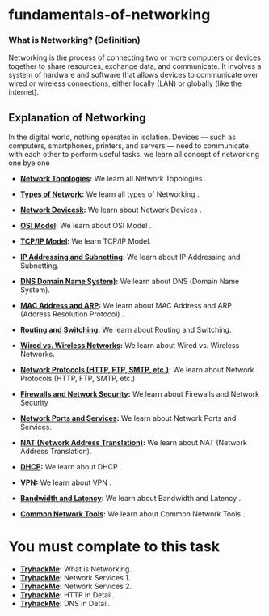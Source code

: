 # fundamentals-of-networking

### What is Networking? (Definition)
Networking is the process of connecting two or more computers or devices together to share resources, exchange data, and communicate. It involves a system of hardware and software that allows devices to communicate over wired or wireless connections, either locally (LAN) or globally (like the internet).

## Explanation of Networking
In the digital world, nothing operates in isolation. Devices — such as computers, smartphones, printers, and servers — need to communicate with each other to perform useful tasks.
we learn all concept of networking one bye one 

- **[Network Topologies](https://github.com/sherazi1214/Network-Topologies/blob/main/README.md):** We learn all Network Topologies .
- **[Types of Network](https://github.com/sherazi1214/Types-of-Network/blob/main/README.md):** We learn all types of  Networking  .
- **[Network Devicesk](https://github.com/sherazi1214/Network-Devices/blob/main/README.md):** We learn about Network Devices  .
- **[OSI Model](https://github.com/sherazi1214/OSI-Model/blob/main/README.md):** We learn about OSI Model  .
- **[TCP/IP Model](https://github.com/sherazi1214/TCP-IP-Model/blob/main/README.md):** We learn TCP/IP Model.
- **[IP Addressing and Subnetting](https://github.com/sherazi1214/IP-Addressing-and-Subnetting/blob/main/README.md):** We learn about IP Addressing and Subnetting.
-  **[DNS Domain Name System)](https://github.com/sherazi1214/DNS-Domain-Name-System-/blob/main/README.md):** We learn about DNS (Domain Name System).
- **[MAC Address and ARP](https://github.com/sherazi1214/MAC-Address-and-ARP-Address-Resolution-Protocol-):** We learn about MAC Address and ARP (Address Resolution Protocol)  .

- **[Routing and Switching](https://github.com/sherazi1214/Routing-and-Switching/blob/main/README.md):** We learn about Routing and Switching.
- **[Wired vs. Wireless Networks](https://github.com/sherazi1214/Wired-vs.-Wireless-Networks/blob/main/README.md):** We learn about Wired vs. Wireless Networks.
- **[Network Protocols (HTTP, FTP, SMTP, etc.)](https://github.com/sherazi1214/Network-Protocols-HTTP-FTP-SMTP-etc.-/blob/main/README.md):** We learn about Network Protocols (HTTP, FTP, SMTP, etc.)
- **[Firewalls and Network Security](https://github.com/sherazi1214/Firewalls-and-Network-Security/blob/main/README.md):** We learn about Firewalls and Network Security
- **[Network Ports and Services](https://github.com/sherazi1214/Network-Ports-and-Services/tree/main):** We learn about Network Ports and Services.
- **[ NAT (Network Address Translation)](https://github.com/sherazi1214/NAT-Network-Address-Translation-/blob/main/README.md):** We learn about  NAT (Network Address Translation).
- **[DHCP](https://github.com/sherazi1214/DHCP/blob/main/README.md):** We learn about DHCP .
- **[VPN](https://github.com/sherazi1214/VPN/blob/main/README.md):** We learn about VPN .
- **[Bandwidth and Latency](https://github.com/sherazi1214/Bandwidth-and-Latency/blob/main/README.md):** We learn about Bandwidth and Latency .
- **[Common Network Tools](https://github.com/sherazi1214/Common-Network-Tools/blob/main/README.md):** We learn about Common Network Tools .

# You must complate  to this task
- **[TryhackMe](https://tryhackme.com/room/whatisnetworking):** What is Networking.
- **[TryhackMe](https://tryhackme.com/room/networkservices):** Network Services 1.
- **[TryhackMe](https://tryhackme.com/room/networkservices2):** Network Services 2.
- **[TryhackMe](https://tryhackme.com/room/httpindetail):** HTTP in Detail.
-  **[TryhackMe](https://tryhackme.com/room/dnsindetail):** DNS in Detail.






